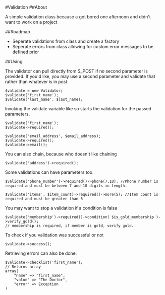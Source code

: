 #Validation
##About

A simple validation class because a got bored one afternoon and didn't want to work on a project

##Roadmap
* Seperate validations from class and create a factory
* Seperate errors from class allowing for custom error messages to be defined prior

##Using

The validator can pull directly from $_POST if no second parameter is provided.
If you'd like, you may use a second parameter and validate that rather than whatever is in post

    $validate = new Validator;
    $validate('first_name');
    $validate('last_name', $last_name);

Invoking the validate variable like so starts the validation for the passed parameters.

    $validate('first_name');
    $validate->required();

    $validate('email_address', $email_address);
    $validate->required();
    $validate->email();

You can also chain, because who doesn't like chaining

    $validate('address')->required();


Some validations can have parameters too.

    $validate('phone_number')->required()->phone(7,10); //Phone number is required and must be between 7 and 10 digits in length.

    $validate('items', $item_count)->required()->more(5); //Item count is required and must be greater than 5

You may want to stop a validation if a condition is false

    $validate('membership')->required()->condition( $is_gold_membership )->verify_gold();
    // membership is required, if member is gold, verify gold.

To check if you validation was successful or not

    $validate->success();

Retrieving errors can also be done.

    $validate->checklist('first_name');
    // Returns array
    array(
        "name" => "first_name",
        "value" => "The Doctor",
        "error" => Exception
    )
